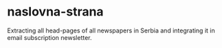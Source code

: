 naslovna-strana
===============

Extracting all head-pages of all newspapers in Serbia and integrating it in email  subscription newsletter. 
